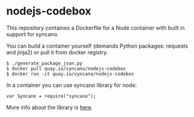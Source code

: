 # nodejs-codebox


This repository containes a Dockerfile for a Node container with built in support for syncano.

You can build a container yourself (demands Python packages: requests and jinja2) or pull it from docker registry.

```
$ ./generate_package_json.py
$ docker pull quay.io/syncano/nodejs-codebox
$ docker run -it quay.io/syncano/nodejs-codebox
```

In a container you can use syncano library for node:

```
var Syncano = require("syncano");
```

More info about the library is [here](https://github.com/syncano/syncano-js).
